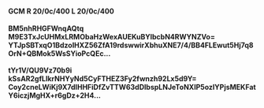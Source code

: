 #### GCM R 20/0c/400 L 20/0c/400
**BM5nhRHGFWnqAQtq**<br/>**M9E3TxJcUHMxLRMObaHzWexAUEKuBYlbcbN4RWYNZVo=**<br/>**YTJpSBTxqO1BdzoIHXZ56ZfA19rdswwirXbhuXNE7/4/BB4FLEwut5Hj7q8OrN+QBMok5WsSYioPcQEc...**<br/><br/>
**tYr1V/QU9Vz70b9i**<br/>**kSsAR2gfLlkrNHYyNd5CyFTHEZ3Fy2fwnzh92Lx5d9Y=**<br/>**Coy2cneLWiKj9X7dIHHFiDfZvTTW63dDlbspLNJeToNXlP5ozlYPjsMEKFatY6iczjMgHX+r6gDz+2H4...**